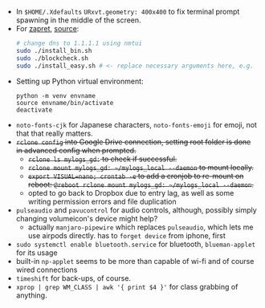 - In `$HOME/.Xdefaults` `URxvt.geometry: 400x400` to fix terminal prompt spawning in the middle of the screen.
- For [zapret](https://github.com/bol-van/zapret), [source](https://btt.community/t/zapret-kullanarak-linux-icerisinde-erisim-engelli-siteleri-kullanmak/807):
  ```bash
  # change dns to 1.1.1.1 using nmtui
  sudo ./install_bin.sh
  sudo ./blockcheck.sh
  sudo ./install_easy.sh # <- replace necessary arguments here, e.g. change mode to nfqws and update with blockcheck's args.
  ```
- Setting up Python virtual environment:
  ```
  python -m venv envname
  source envname/bin/activate
  deactivate
  ```
- `noto-fonts-cjk` for Japanese characters, `noto-fonts-emoji` for emoji, not that that really matters.
-  ~~`rclone config` into Google Drive connection, setting root folder is done in advanced config when prompted.~~
	-  ~~`rclone ls mylogs_gd:` to check if successful.~~
	-  ~~`rclone mount mylogs_gd: ~/mylogs_local --daemon` to mount locally.~~
	-  ~~`export VISUAL=nano; crontab -e` to add a cronjob to re-mount on reboot: `@reboot rclone mount mylogs_gd: ~/mylogs_local --daemon`.~~
	- opted to go back to Dropbox due to entry lag, as well as some writing permission errors and file duplication
- `pulseaudio` and `pavucontrol` for audio controls, although, possibly simply changing volumeicon's device might help?
	- actually `manjaro-pipewire` which replaces `pulseaudio`, which lets me use airpods directly. has to `forget device` from iphone, first
- `sudo systemctl enable bluetooth.service` for bluetooth, `blueman-applet` for its usage
- built-in `np-applet` seems to be more than capable of wi-fi and of course wired connections 
- `timeshift` for back-ups, of course.
- `xprop | grep WM_CLASS | awk '{ print $4 }'` for class grabbing of anything.
